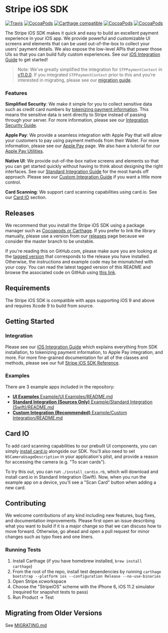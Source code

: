 # Stripe iOS SDK

[![Travis](https://img.shields.io/travis/stripe/stripe-ios/master.svg?style=flat)](https://travis-ci.org/stripe/stripe-ios)
[![CocoaPods](https://img.shields.io/cocoapods/v/Stripe.svg?style=flat)](http://cocoapods.org/?q=author%3Astripe%20name%3Astripe)
[![Carthage compatible](https://img.shields.io/badge/Carthage-compatible-4BC51D.svg?style=flat)](https://github.com/Carthage/Carthage)
[![CocoaPods](https://img.shields.io/cocoapods/l/Stripe.svg?style=flat)](https://github.com/stripe/stripe-ios/blob/master/LICENSE)
[![CocoaPods](https://img.shields.io/cocoapods/p/Stripe.svg?style=flat)](https://github.com/stripe/stripe-ios#)

The Stripe iOS SDK makes it quick and easy to build an excellent payment experience in your iOS app. We provide powerful and customizable UI screens and elements that can be used out-of-the-box to collect your users' payment details. We also expose the low-level APIs that power those UIs so that you can build fully custom experiences. See our [iOS Integration Guide](https://stripe.com/docs/mobile/ios) to get started!

> Note: We've greatly simplified the integration for `STPPaymentContext` in [v11.0.0](https://github.com/stripe/stripe-ios/releases/v11.0.0). If you integrated `STPPaymentContext` prior to this and you're interested in migrating, please see our [migration guide](https://github.com/stripe/stripe-ios/blob/master/MIGRATING.md#migration-from-versions--1100).

### Features

**Simplified Security**: We make it simple for you to collect sensitive data such as credit card numbers by [tokenizing payment information](https://stripe.com/docs/quickstart#collecting-payment-information). This means the sensitive data is sent directly to Stripe instead of passing through your server. For more information, please see our [Integration Security Guide](https://stripe.com/docs/security).

**Apple Pay**: We provide a seamless integration with Apple Pay that will allow your customers to pay using payment methods from their Wallet. For more information, please see our [Apple Pay](https://stripe.com/apple-pay) page. We also have a tutorial for our [Apple Pay Utilities](https://stripe.com/docs/mobile/ios/custom#apple-pay).

**Native UI**: We provide out-of-the-box native screens and elements so that you can get started quickly without having to think about designing the right interfaces. See our [Standard Integration Guide](https://stripe.com/docs/mobile/ios/standard) for the most hands off approach. Please see our [Custom Integration Guide](https://stripe.com/docs/mobile/ios/custom) if you want a little more control.

**Card Scanning**: We support card scanning capabilities using card.io. See our [Card IO](#card-io) section.

## Releases

We recommend that you install the Stripe iOS SDK using a package manager such as [Cocoapods or Carthage](https://stripe.com/docs/mobile/ios#getting-started). If you prefer to link the library manually, please use a version from our [releases](https://github.com/stripe/stripe-ios/releases) page because we consider the master branch to be unstable.

If you're reading this on GitHub.com, please make sure you are looking at the [tagged version](https://github.com/stripe/stripe-ios/tags) that corresponds to the release you have installed. Otherwise, the instructions and example code may be mismatched with your copy. You can read the latest tagged version of this README and browse the associated code on GitHub using
[this link](https://github.com/stripe/stripe-ios/tree/v15.0.2).

## Requirements

The Stripe iOS SDK is compatible with apps supporting iOS 9 and above and requires Xcode 9 to build from source.

## Getting Started

### Integration

Please see our [iOS Integration Guide](https://stripe.com/docs/mobile/ios) which explains everything from SDK installation, to tokenizing payment information, to Apple Pay integration, and more. For more fine-grained documentation for all of the classes and methods, please see our full [Stripe iOS SDK Reference](http://stripe.github.io/stripe-ios/docs/index.html).

### Examples

There are 3 example apps included in the repository:

- [**UI Examples** Example/UI Examples/README.md ](/Example/UI%20Examples/README.md)
- [**Standard Integration (Sources Only)** Example/Standard Integration (Swift)/README.md](/Example/Standard%20Integration%20%28Swift%29/README.md)
- [**Custom Integration (Recommended)** Example/Custom Integration/README.md](/Example/Custom%20Integration%20/README.md)

## Card IO

To add card scanning capabilities to our prebuilt UI components, you can simply [install card.io](https://github.com/card-io/card.io-iOS-SDK#setup) alongside our SDK. You'll also need to set `NSCameraUsageDescription` in your application's plist, and provide a reason for accessing the camera (e.g. "To scan cards").

To try this out, you can run `./install_cardio.rb`, which will download and install card.io in Standard Integration (Swift). Now, when you run the example app on a device, you'll see a "Scan Card" button when adding a new card.

## Contributing

We welcome contributions of any kind including new features, bug fixes, and documentation improvements. Please first open an issue describing what you want to build if it is a major change so that we can discuss how to move forward. Otherwise, go ahead and open a pull request for minor changes such as typo fixes and one liners.

### Running Tests

1. Install Carthage (if you have homebrew installed, `brew install carthage`)
2. From the root of the repo, install test dependencies by running `carthage bootstrap --platform ios --configuration Release --no-use-binaries`
3. Open Stripe.xcworkspace
4. Choose the "StripeiOS" scheme with the iPhone 6, iOS 11.2 simulator (required for snapshot tests to pass)
5. Run Product -> Test

## Migrating from Older Versions

See [MIGRATING.md](https://github.com/stripe/stripe-ios/blob/master/MIGRATING.md)
